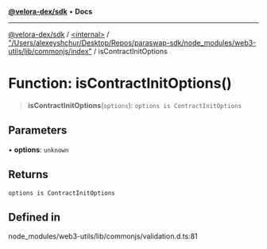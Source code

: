 [**@velora-dex/sdk**](../../../../README.md) • **Docs**

***

[@velora-dex/sdk](../../../../globals.md) / [\<internal\>](../../../README.md) / ["/Users/alexeyshchur/Desktop/Repos/paraswap-sdk/node\_modules/web3-utils/lib/commonjs/index"](../README.md) / isContractInitOptions

# Function: isContractInitOptions()

> **isContractInitOptions**(`options`): `options is ContractInitOptions`

## Parameters

• **options**: `unknown`

## Returns

`options is ContractInitOptions`

## Defined in

node\_modules/web3-utils/lib/commonjs/validation.d.ts:81
